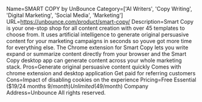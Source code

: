 Name=SMART COPY by UnBounce
Category=['AI Writers', 'Copy Writing', 'Digital Marketing', 'Social Media', 'Marketing']
URL=https://unbounce.com/product/smart-copy/
Description=Smart Copy is your one-stop shop for all content creation with over 45 templates to choose from. It uses artificial intelligence to generate original persuasive content for your marketing campaigns in seconds so youve got more time for everything else. The Chrome extension for Smart Copy lets you write expand or summarize content directly from your browser and the Smart Copy desktop app can generate content across your whole marketing stack.
Pros=Generate original persuasive content quickly Comes with chrome extension and desktop application Get paid for referring customers
Cons=Impact of disabling cookies on the experience
Pricing=Free Essential ($19/24 months $9/month) Unlimited ($49/month)
Company Address=Unbounce All rights reserved.
